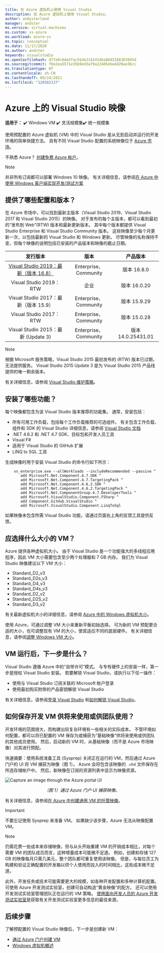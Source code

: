 ```yaml
---
title: 在 Azure 虚拟机上使用 Visual Studio
description: 在 Azure 虚拟机上使用 Visual Studio。
author: andysterland
manager: andster
ms.service: virtual-machines
ms.custom: vs-azure
ms.workload: azure-vs
ms.topic: conceptual
ms.date: 11/17/2020
ms.author: andster
keywords: visualstudio
ms.openlocfilehash: d77e0c04e5fac91de2142d14ba88d3188303945d
ms.sourcegitcommit: f6e2ea5571e35b9ed3a79a22485eba4d20ae36cc
ms.translationtype: HT
ms.contentlocale: zh-CN
ms.lasthandoff: 09/24/2021
ms.locfileid: "128582137"
---
```

# <a name="visual-studio-images-on-azure"></a>Azure 上的 Visual Studio 映像
**适用于：** :heavy_check_mark: Windows VM :heavy_check_mark: 灵活规模集:heavy_check_mark: 统一规模集

使用预配置的 Azure 虚拟机 (VM) 中的 Visual Studio 是从无到启动并运行的开发环境的简单快捷方法。 具有不同 Visual Studio 配置的系统映像位于 [Azure 市场](https://azuremarketplace.microsoft.com/marketplace/apps/category/compute?filters=virtual-machine-images%3Bmicrosoft%3Bwindows&page=1&subcategories=application-infrastructure)。

不熟悉 Azure？ [创建免费 Azure 帐户](https://azure.microsoft.com/free)。

> [!NOTE]
> 并非所有订阅都可以部署 Windows 10 映像。 有关详细信息，请参阅[在 Azure 中使用 Windows 客户端实现开发/测试方案](./client-images.md)

## <a name="what-configurations-and-versions-are-available"></a>提供了哪些配置和版本？
在 Azure 市场中，可以找到最新主版本（Visual Studio 2019、Visual Studio 2017 和 Visual Studio 2015）的映像。  对于发布的每个主版本，都可以看到最初的“发布到 Web”(RTW) 版本和最新更新版本。  其中每个版本都提供 Visual Studio Enterprise 和 Visual Studio Community 版本。  这些映像至少每个月更新一次，以包括最新的 Visual Studio 和 Windows 更新。  尽管映像的名称保持不变，但每个映像的说明包括已安装的产品版本和映像的截止日期。

| 发行版本                                                                                                                                                | 版本              | 产品版本   |
|:--------------------------------------------------------------------------------------------------------------------------------------------------------------:|:---------------------:|:-----------------:|
| [Visual Studio 2019：最新（版本 16.8）](https://azuremarketplace.microsoft.com/marketplace/apps/microsoftvisualstudio.visualstudio2019latest?tab=Overview) | Enterprise、Community | 版本 16.8.0    |
| Visual Studio 2019：RTW                         | 企业 | 版本 16.0.20    |
| Visual Studio 2017：最新（版本 15.9）           | Enterprise、Community | 版本 15.9.29   |
| Visual Studio 2017：RTW                             | Enterprise、Community | 版本 15.0.28  |
| Visual Studio 2015：最新 (Update 3)               | Enterprise、Community | 版本 14.0.25431.01 |

> [!NOTE]
> 根据 Microsoft 服务策略，Visual Studio 2015 最初发布的 (RTW) 版本已过期，无法提供服务。 Visual Studio 2015 Update 3 是为 Visual Studio 2015 产品线提供的唯一剩余版本。

有关详细信息，请参阅 [Visual Studio 维护策略](https://www.visualstudio.com/productinfo/vs-servicing-vs)。

## <a name="what-features-are-installed"></a>安装了哪些功能？
每个映像都包含为该 Visual Studio 版本推荐的功能集。 通常，安装包括：

* 所有可用工作负载，包括每个工作负载推荐的可选组件。 有关包含工作负载、组件和 SDK 的 Visual Studio 详细信息，请参阅 [Visual Studio 文档](/visualstudio/install/workload-and-component-ids)
* .NET 4.6.2 和 .NET 4.7 SDK、目标包和开发人员工具
* Visual F#
* 适用于 Visual Studio 的 GitHub 扩展
* LINQ to SQL 工具

生成映像时用于安装 Visual Studio 的命令行如下所示：

```
    vs_enterprise.exe --allWorkloads --includeRecommended --passive ^
       add Microsoft.Net.Component.4.7.SDK ^
       add Microsoft.Net.Component.4.7.TargetingPack ^ 
       add Microsoft.Net.Component.4.6.2.SDK ^
       add Microsoft.Net.Component.4.6.2.TargetingPack ^
       add Microsoft.Net.ComponentGroup.4.7.DeveloperTools ^
       add Microsoft.VisualStudio.Component.FSharp ^
       add Component.GitHub.VisualStudio ^
       add Microsoft.VisualStudio.Component.LinqToSql
```

如果映像未包含所需 Visual Studio 功能，请通过页面右上角的反馈工具提供反馈。

## <a name="what-size-vm-should-i-choose"></a>应选择什么大小的 VM？
Azure 提供各种虚拟机大小。 由于 Visual Studio 是一个功能强大的多线程应用程序，因此 VM 大小需要包含至少两个处理器和 7 GB 内存。 我们为 Visual Studio 映像建议以下 VM 大小：

   * Standard_D2_v3
   * Standard_D2s_v3
   * Standard_D4_v3
   * Standard_D4s_v3
   * Standard_D2_v2
   * Standard_D2S_v2
   * Standard_D3_v2
    
有关最新虚拟机大小的详细信息，请参阅 [Azure 中的 Windows 虚拟机大小](../sizes.md)。

使用 Azure，可通过调整 VM 大小来重新平衡初始选择。 可为新的 VM 预配更合适的大小，也可调整现有 VM 的大小，使其适应不同的底层硬件。 有关详细信息，请参阅[调整 Windows VM 大小](../resize-vm.md)。

## <a name="after-the-vm-is-running-whats-next"></a>VM 运行后，下一步是什么？
Visual Studio 遵循 Azure 中的“自带许可”模式。 与专有硬件上的安装一样，第一步是授权 Visual Studio 安装。 若要解锁 Visual Studio，请执行以下任一操作：
- 使用与 Visual Studio 订阅关联的 Microsoft 帐户登录 
- 使用最初购买附带的产品密钥解锁 Visual Studio

有关详细信息，请参阅[登录 Visual Studio](/visualstudio/ide/signing-in-to-visual-studio) 和[如何解锁 Visual Studio](/visualstudio/ide/how-to-unlock-visual-studio)。

## <a name="how-do-i-save-the-development-vm-for-future-or-team-use"></a>如何保存开发 VM 供将来使用或供团队使用？

开发环境的范围很大，而构建出较复杂环境有一些相关的实际成本。 不管环境如何配置，都可以将已配置的 VM 保存为或捕获为“基础映像”供将来使用或供团队的其他成员使用。 然后，启动新的 VM 时，从基础映像（而不是 Azure 市场映像）对其进行预配。

快速摘要：使用系统准备工具 (Sysprep) 关闭正在运行的 VM，然后通过 Azure 门户的 UI 将 VM 捕获为映像（图 1）。 Azure 会将包含该映像的 `.vhd` 文件保存在所选存储帐户中。 然后，新映像在订阅的资源列表中显示为映像资源。

<img src="media/using-visual-studio-vm/capture-vm.png" alt="Capture an image through the Azure portal UI"><center> *（图 1）通过 Azure 门户 UI 捕获映像。*</center>

有关详细信息，请参阅[在 Azure 中创建通用 VM 的托管映像](./capture-image-resource.md)。

> [!IMPORTANT]
> 不要忘记使用 Sysprep 来准备 VM。 如果缺少该步骤，Azure 无法从映像配置 VM。

> [!NOTE]
> 仍需花费一些成本来存储映像，但与从头开始重建 VM 的开销成本相比，对每个需要 VM 的团队成员而言，这种增量成本可能微不足道。 例如，创建和存储 127 GB 的映像每月只需几美元，整个团队都可重复使用该映像。 但是，与每位员工为构建和验证正确配置的开发箱以供个人使用而投入的时间相比，这些成本微不足道。

此外，开发任务或技术可能需要更大的规模，如各种开发配置和多种计算机配置。 可使用 Azure 开发测试实验室，创建可自动构造“黄金映像”的配方。 还可以使用开发测试实验室管理团队正在运行的 VM 策略。 [使用面向开发人员的 Azure 开发测试实验室](../../devtest-labs/devtest-lab-developer-lab.md)是获取有关开发测试实验室更多信息的最佳来源。

## <a name="next-steps"></a>后续步骤
了解预配置的 Visual Studio 映像后，下一步是创建新 VM：

* [通过 Azure 门户创建 VM](quick-create-portal.md)
* [Windows 虚拟机概述](overview.md)